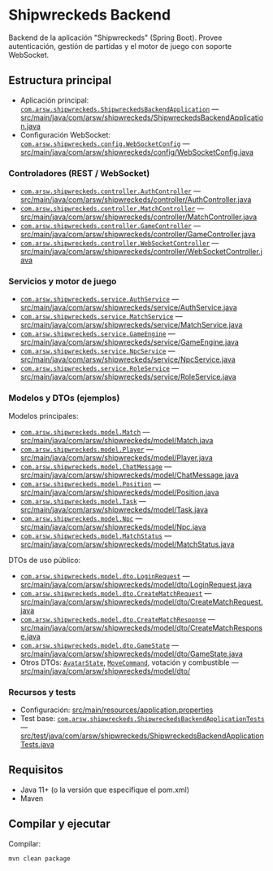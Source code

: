 # Shipwreckeds Backend

Backend de la aplicación "Shipwreckeds" (Spring Boot). Provee autenticación, gestión de partidas y el motor de juego con soporte WebSocket.

## Estructura principal
- Aplicación principal: [`com.arsw.shipwreckeds.ShipwreckedsBackendApplication`](src/main/java/com/arsw/shipwreckeds/ShipwreckedsBackendApplication.java) — [src/main/java/com/arsw/shipwreckeds/ShipwreckedsBackendApplication.java](src/main/java/com/arsw/shipwreckeds/ShipwreckedsBackendApplication.java)  
- Configuración WebSocket: [`com.arsw.shipwreckeds.config.WebSocketConfig`](src/main/java/com/arsw/shipwreckeds/config/WebSocketConfig.java) — [src/main/java/com/arsw/shipwreckeds/config/WebSocketConfig.java](src/main/java/com/arsw/shipwreckeds/config/WebSocketConfig.java)

### Controladores (REST / WebSocket)
- [`com.arsw.shipwreckeds.controller.AuthController`](src/main/java/com/arsw/shipwreckeds/controller/AuthController.java) — [src/main/java/com/arsw/shipwreckeds/controller/AuthController.java](src/main/java/com/arsw/shipwreckeds/controller/AuthController.java)  
- [`com.arsw.shipwreckeds.controller.MatchController`](src/main/java/com/arsw/shipwreckeds/controller/MatchController.java) — [src/main/java/com/arsw/shipwreckeds/controller/MatchController.java](src/main/java/com/arsw/shipwreckeds/controller/MatchController.java)  
- [`com.arsw.shipwreckeds.controller.GameController`](src/main/java/com/arsw/shipwreckeds/controller/GameController.java) — [src/main/java/com/arsw/shipwreckeds/controller/GameController.java](src/main/java/com/arsw/shipwreckeds/controller/GameController.java)  
- [`com.arsw.shipwreckeds.controller.WebSocketController`](src/main/java/com/arsw/shipwreckeds/controller/WebSocketController.java) — [src/main/java/com/arsw/shipwreckeds/controller/WebSocketController.java](src/main/java/com/arsw/shipwreckeds/controller/WebSocketController.java)

### Servicios y motor de juego
- [`com.arsw.shipwreckeds.service.AuthService`](src/main/java/com/arsw/shipwreckeds/service/AuthService.java) — [src/main/java/com/arsw/shipwreckeds/service/AuthService.java](src/main/java/com/arsw/shipwreckeds/service/AuthService.java)  
- [`com.arsw.shipwreckeds.service.MatchService`](src/main/java/com/arsw/shipwreckeds/service/MatchService.java) — [src/main/java/com/arsw/shipwreckeds/service/MatchService.java](src/main/java/com/arsw/shipwreckeds/service/MatchService.java)  
- [`com.arsw.shipwreckeds.service.GameEngine`](src/main/java/com/arsw/shipwreckeds/service/GameEngine.java) — [src/main/java/com/arsw/shipwreckeds/service/GameEngine.java](src/main/java/com/arsw/shipwreckeds/service/GameEngine.java)  
- [`com.arsw.shipwreckeds.service.NpcService`](src/main/java/com/arsw/shipwreckeds/service/NpcService.java) — [src/main/java/com/arsw/shipwreckeds/service/NpcService.java](src/main/java/com/arsw/shipwreckeds/service/NpcService.java)  
- [`com.arsw.shipwreckeds.service.RoleService`](src/main/java/com/arsw/shipwreckeds/service/RoleService.java) — [src/main/java/com/arsw/shipwreckeds/service/RoleService.java](src/main/java/com/arsw/shipwreckeds/service/RoleService.java)

### Modelos y DTOs (ejemplos)
Modelos principales:
- [`com.arsw.shipwreckeds.model.Match`](src/main/java/com/arsw/shipwreckeds/model/Match.java) — [src/main/java/com/arsw/shipwreckeds/model/Match.java](src/main/java/com/arsw/shipwreckeds/model/Match.java)  
- [`com.arsw.shipwreckeds.model.Player`](src/main/java/com/arsw/shipwreckeds/model/Player.java) — [src/main/java/com/arsw/shipwreckeds/model/Player.java](src/main/java/com/arsw/shipwreckeds/model/Player.java)  
- [`com.arsw.shipwreckeds.model.ChatMessage`](src/main/java/com/arsw/shipwreckeds/model/ChatMessage.java) — [src/main/java/com/arsw/shipwreckeds/model/ChatMessage.java](src/main/java/com/arsw/shipwreckeds/model/ChatMessage.java)  
- [`com.arsw.shipwreckeds.model.Position`](src/main/java/com/arsw/shipwreckeds/model/Position.java) — [src/main/java/com/arsw/shipwreckeds/model/Position.java](src/main/java/com/arsw/shipwreckeds/model/Position.java)  
- [`com.arsw.shipwreckeds.model.Task`](src/main/java/com/arsw/shipwreckeds/model/Task.java) — [src/main/java/com/arsw/shipwreckeds/model/Task.java](src/main/java/com/arsw/shipwreckeds/model/Task.java)  
- [`com.arsw.shipwreckeds.model.Npc`](src/main/java/com/arsw/shipwreckeds/model/Npc.java) — [src/main/java/com/arsw/shipwreckeds/model/Npc.java](src/main/java/com/arsw/shipwreckeds/model/Npc.java)  
- [`com.arsw.shipwreckeds.model.MatchStatus`](src/main/java/com/arsw/shipwreckeds/model/MatchStatus.java) — [src/main/java/com/arsw/shipwreckeds/model/MatchStatus.java](src/main/java/com/arsw/shipwreckeds/model/MatchStatus.java)

DTOs de uso público:
- [`com.arsw.shipwreckeds.model.dto.LoginRequest`](src/main/java/com/arsw/shipwreckeds/model/dto/LoginRequest.java) — [src/main/java/com/arsw/shipwreckeds/model/dto/LoginRequest.java](src/main/java/com/arsw/shipwreckeds/model/dto/LoginRequest.java)  
- [`com.arsw.shipwreckeds.model.dto.CreateMatchRequest`](src/main/java/com/arsw/shipwreckeds/model/dto/CreateMatchRequest.java) — [src/main/java/com/arsw/shipwreckeds/model/dto/CreateMatchRequest.java](src/main/java/com/arsw/shipwreckeds/model/dto/CreateMatchRequest.java)  
- [`com.arsw.shipwreckeds.model.dto.CreateMatchResponse`](src/main/java/com/arsw/shipwreckeds/model/dto/CreateMatchResponse.java) — [src/main/java/com/arsw/shipwreckeds/model/dto/CreateMatchResponse.java](src/main/java/com/arsw/shipwreckeds/model/dto/CreateMatchResponse.java)  
- [`com.arsw.shipwreckeds.model.dto.GameState`](src/main/java/com/arsw/shipwreckeds/model/dto/GameState.java) — [src/main/java/com/arsw/shipwreckeds/model/dto/GameState.java](src/main/java/com/arsw/shipwreckeds/model/dto/GameState.java)  
- Otros DTOs: [`AvatarState`](src/main/java/com/arsw/shipwreckeds/model/dto/AvatarState.java), [`MoveCommand`](src/main/java/com/arsw/shipwreckeds/model/dto/MoveCommand.java), votación y combustible — [src/main/java/com/arsw/shipwreckeds/model/dto/](src/main/java/com/arsw/shipwreckeds/model/dto/)

### Recursos y tests
- Configuración: [src/main/resources/application.properties](src/main/resources/application.properties)  
- Test base: [`com.arsw.shipwreckeds.ShipwreckedsBackendApplicationTests`](src/test/java/com/arsw/shipwreckeds/ShipwreckedsBackendApplicationTests.java) — [src/test/java/com/arsw/shipwreckeds/ShipwreckedsBackendApplicationTests.java](src/test/java/com/arsw/shipwreckeds/ShipwreckedsBackendApplicationTests.java)

## Requisitos
- Java 11+ (o la versión que especifique el pom.xml)  
- Maven

## Compilar y ejecutar
Compilar:
```sh
mvn clean package
```